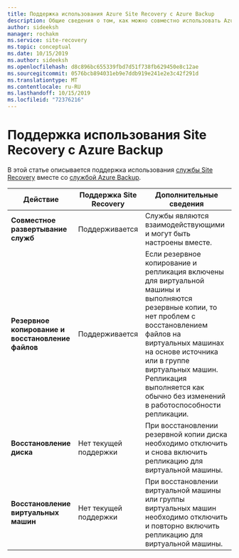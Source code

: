 ```yaml
---
title: Поддержка использования Azure Site Recovery с Azure Backup
description: Общие сведения о том, как можно совместно использовать Azure Site Recovery и Azure Backup.
author: sideeksh
manager: rochakm
ms.service: site-recovery
ms.topic: conceptual
ms.date: 10/15/2019
ms.author: sideeksh
ms.openlocfilehash: d8c896bc655339fbd7d51f738fb629450e8c12ae
ms.sourcegitcommit: 0576bcb894031eb9e7ddb919e241e2e3c42f291d
ms.translationtype: MT
ms.contentlocale: ru-RU
ms.lasthandoff: 10/15/2019
ms.locfileid: "72376216"
---
```

# <a name="support-for-using-site-recovery-with-azure-backup"></a>Поддержка использования Site Recovery с Azure Backup

В этой статье описывается поддержка использования [службы Site Recovery](site-recovery-overview.md) вместе со [службой Azure Backup](https://docs.microsoft.com/azure/backup/backup-overview).

**Действие** | **Поддержка Site Recovery** | **Дополнительные сведения**
--- | --- | ---
**Совместное развертывание служб** | Поддерживается | Службы являются взаимодействующими и могут быть настроены вместе.
**Резервное копирование и восстановление файлов** | Поддерживается | Если резервное копирование и репликация включены для виртуальной машины и выполняются резервные копии, то нет проблем с восстановлением файлов на виртуальных машинах на основе источника или в группе виртуальных машин. Репликация выполняется как обычно без изменений в работоспособности репликации.
**Восстановление диска** | Нет текущей поддержки | При восстановлении резервной копии диска необходимо отключить и снова включить репликацию для виртуальной машины.
**Восстановление виртуальных машин** | Нет текущей поддержки | При восстановлении виртуальной машины или группы виртуальных машин необходимо отключить и повторно включить репликацию для виртуальной машины.  


